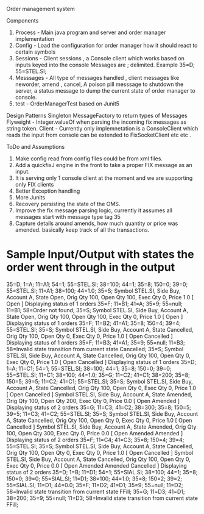 Order management system

Components
1. Process - Main java program and server and order manager implementation
2. Config - Load the configuration for order manager how it should react to certain symbols
3. Sessions - Client sessions , a Console client which works based on inputs keyed into the console
   Messages are ; delimited.
   Example 35=D; 55=STEL.SI;
4. Messsages - All type of messages handled , client messages like neworder, amend , cancel,
   A poison pill messsage to shutdown the server, a status message to dump the current state of order manager to console.
5. test - OrderManagerTest based on Junit5


Design Patterns
Singleton
MessageFactory to return types of Messages
Flyweight - Integer.valueOf  when parsing the incoming fix messages as string token.
Client - Currently only implemnetation is a ConsoleClient which reads the input from console can be extended
 to FixSocketClient etc etc .

ToDo and Assumptions
1. Make config read from config files could be from xml files.
2. Add a quickfixJ engine in the front to take a proper FIX message as an input.
3. It is serving only 1 console client at the moment and we are supporting only FIX clients
4. Better Exception handling
5. More Junits
6. Recovery persisting the state of the OMS.
7. Improve the fix message parsing logic, currently it assumes all messages start with message type tag 35
8. Capture details around amends, how much quantity or price was amended. basically keep track of all the transactions.


Sample Input/Output with states the order went through in the output
===========================================================

35=D; 1=A; 11=A1; 54=1; 55=STEL.SI; 38=100; 44=1;
35=8; 150=0; 39=0; 55=STEL.SI; 11=A1; 38=100; 44=1.0;
35=S;
Symbol STEL.SI, Side Buy, Account A, State Open, Orig Qty 100, Open Qty 100, Exec Qty 0, Price 1.0 [ Open ]
Displaying status of 1 orders
35=F; 11=B1; 41=A;
35=9; 55=null; 11=B1; 58=Order not found;
35=S;
Symbol STEL.SI, Side Buy, Account A, State Open, Orig Qty 100, Open Qty 100, Exec Qty 0, Price 1.0 [ Open ]
Displaying status of 1 orders
35=F; 11=B2; 41=A1;
35=8; 150=4; 39=4; 55=STEL.SI;
35=S;
Symbol STEL.SI, Side Buy, Account A, State Cancelled, Orig Qty 100, Open Qty 0, Exec Qty 0, Price 1.0 [ Open Cancelled ]
Displaying status of 1 orders
35=F; 11=B3; 41=A1;
35=9; 55=null; 11=B3; 58=Invalid state transition from current state Cancelled;
35=S;
Symbol STEL.SI, Side Buy, Account A, State Cancelled, Orig Qty 100, Open Qty 0, Exec Qty 0, Price 1.0 [ Open Cancelled ]
Displaying status of 1 orders
35=D; 1=A; 11=C1; 54=1; 55=STEL.SI; 38=100; 44=1;
35=8; 150=0; 39=0; 55=STEL.SI; 11=C1; 38=100; 44=1.0;
35=G; 11=C2; 41=C1; 38=200;
35=8; 150=5; 39=5; 11=C2; 41=C1; 55=STEL.SI;
35=S;
Symbol STEL.SI, Side Buy, Account A, State Cancelled, Orig Qty 100, Open Qty 0, Exec Qty 0, Price 1.0 [ Open Cancelled ]
Symbol STEL.SI, Side Buy, Account A, State Amended, Orig Qty 100, Open Qty 200, Exec Qty 0, Price 0.0 [ Open Amended ]
Displaying status of 2 orders
35=G; 11=C3; 41=C2; 38=300;
35=8; 150=5; 39=5; 11=C3; 41=C2; 55=STEL.SI;
35=S;
Symbol STEL.SI, Side Buy, Account A, State Cancelled, Orig Qty 100, Open Qty 0, Exec Qty 0, Price 1.0 [ Open Cancelled ]
Symbol STEL.SI, Side Buy, Account A, State Amended, Orig Qty 100, Open Qty 300, Exec Qty 0, Price 0.0 [ Open Amended Amended ]
Displaying status of 2 orders
35=F; 11=C4; 41=C3;
35=8; 150=4; 39=4; 55=STEL.SI;
35=S;
Symbol STEL.SI, Side Buy, Account A, State Cancelled, Orig Qty 100, Open Qty 0, Exec Qty 0, Price 1.0 [ Open Cancelled ]
Symbol STEL.SI, Side Buy, Account A, State Cancelled, Orig Qty 100, Open Qty 0, Exec Qty 0, Price 0.0 [ Open Amended Amended Cancelled ]
Displaying status of 2 orders
35=D; 1=B; 11=D1; 54=1; 55=SIAL.SI; 38=100; 44=1;
35=8; 150=0; 39=0; 55=SIAL.SI; 11=D1; 38=100; 44=1.0;
35=8; 150=2; 39=2; 55=SIAL.SI; 11=D1; 44=0.0;
35=F; 11=D2; 41=D1;
35=9; 55=null; 11=D2; 58=Invalid state transition from current state FFill;
35=G; 11=D3; 41=D1; 38=200;
35=9; 55=null; 11=D3; 58=Invalid state transition from current state FFill;


